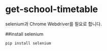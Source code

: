 # get-school-timetable  
selenium과 Chrome Webdriver를 필요로 합니다.  
  
##install selenium
```
pip install selenium
```
